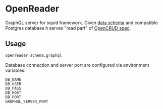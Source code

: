 # OpenReader

GraphQL server for squid framework. Given [data schema](https://docs.subsquid.io/reference/openreader-schema) 
and compatible Postgres database it serves "read part" of [OpenCRUD spec](https://www.opencrud.org).

## Usage

```bash
openreader schema.graphql
```

Database connection and server port are configured via environment variables:

```
DB_NAME
DB_USER
DB_PASS
DB_HOST
DB_PORT
GRAPHQL_SERVER_PORT
```
